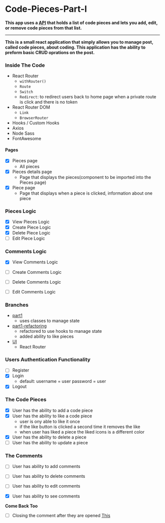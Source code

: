 # Code-Pieces-Part-I
**This app uses a [API](https://github.com/2nd-Level/CODE-PIECES-API) that holds a list of code pieces and lets you add, edit, or remove code pieces from that list.**
_______

**This is a small react application that simply allows you to manage post, called code pieces, about coding. This application has the ability to preform basic CRUD oprations on the post.**
### Inside The Code
- React Router
    - `withRouter()`
    - `Route`
    - `Switch`
    - `Redirect`: to redirect users back to home page when a private route is click and there is no token
- React Router DOM
     - `Link`
     - `BrowserRouter`
- Hooks / Custom Hooks
- Axios
- Node Sass
- FontAwesome

<!-- ### Files and Folders
- assests
- components
- hooks
- utils -->

#### Pages
- [x] Pieces page
     - All pieces
- [x] Pieces details page
    - Page that displays the pieces(component to be imported into the Pieces page)
- [x] Piece page
    - Page that displays when a piece is clicked, information about one piece




### Pieces Logic
- [x] View Pieces Logic
- [x] Create Piece Logic
- [x] Delete Piece Logic
- [ ] Edit Piece Logic

### Comments Logic
- [x] View Comments Logic
- [ ] Create Comments Logic
- [ ] Delete Comments Logic
- [ ] Edit Comments Logic



### Branches
- [part1](https://github.com/SR-Portfolio-Projects/Code-Pieces-Part-I/tree/part1)
    - uses classes to manage state
- [part1-refactoring](https://github.com/SR-Portfolio-Projects/Code-Pieces-Part-I/tree/part1-refactoring) 
    - refactored to use hooks to manage state
    - added ability to like pieces
- [UI]()
    - React Router

### Users Authentication Functionality
- [ ] Register
- [x] Login
    - default: username = user password = user
- [x] Logout

### The Code Pieces
- [x] User has the ability to add a code piece
- [x] User has the ability to like a code piece 
    - user is ony able to like it once
    - if the like button is clicked a second time it removes the like
    - when user has liked a piece the liked icons is a different color
- [x] User has the ability to delete a piece
- [ ] User has the ability to update a piece

### The Comments
- [ ] User has ability to add comments
- [ ] User has ability to delete comments
- [ ] User has ability to edit comments
- [x] User has ability to see comments



**Come Back Too**
- [ ] Closing the comment after they are opened [This](https://github.com/SR-Portfolio-Projects/React-Hamburger-Menu)





